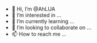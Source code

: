 - 👋 Hi, I’m @AhLUA
- 👀 I’m interested in ...
- 🌱 I’m currently learning ...
- 💞️ I’m looking to collaborate on ...
- 📫 How to reach me ...

<!---
AhLUA/AhLUA is a ✨ special ✨ repository because its `README.md` (this file) appears on your GitHub profile.
You can click the Preview link to take a look at your changes.
--->
